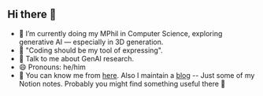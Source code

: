 ## Hi there 👋

<!--
**HoytXU/HoytXU** is a ✨ _special_ ✨ repository because its `README.md` (this file) appears on your GitHub profile.

Here are some ideas to get you started:

- 🔭 I’m currently working on ...
- 🌱 I’m currently learning ...
- 👯 I’m looking to collaborate on ...
- 🤔 I’m looking for help with ...
- 💬 Ask me about ...
- 📫 How to reach me: ...
- 😄 Pronouns: ...
- ⚡ Fun fact: ...
-->

- 🌱 I’m currently doing my MPhil in Computer Science, exploring generative AI — especially in 3D generation.  
- 🧠 "Coding should be my tool of expressing".    
- 💬 Talk to me about GenAI research.  
- 😄 Pronouns: he/him  
- 📝 You can know me from [here](https://hoytxu.me). Also I maintain a [blog](https://blog.hoytxu.me/) -- Just some of my Notion notes. Probably you might find something useful there 👀
